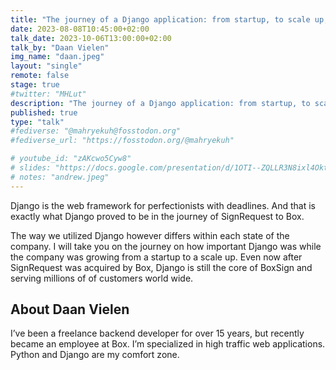 ```yaml
---
title: "The journey of a Django application: from startup, to scale up, to enterprise"
date: 2023-08-08T10:45:00+02:00
talk_date: 2023-10-06T13:00:00+02:00
talk_by: "Daan Vielen"
img_name: "daan.jpeg"
layout: "single"
remote: false
stage: true
#twitter: "MHLut"
description: "The journey of a Django application: from startup, to scale up, to enterprise"
published: true
type: "talk"
#fediverse: "@mahryekuh@fosstodon.org"
#fediverse_url: "https://fosstodon.org/@mahryekuh"

# youtube_id: "zAKcwo5Cyw8"
# slides: "https://docs.google.com/presentation/d/1OTI--ZQLLR3N8ixl4OktEwbXfiau_0BNXicl_3j5uYc/edit?usp=sharing"
# notes: "andrew.jpeg"
---
```


Django is the web framework for perfectionists with deadlines. And that is exactly what Django proved to be in the journey of SignRequest to Box.

The way we utilized Django however differs within each state of the company. I will take you on the journey on how important Django was while the company was growing from a startup to a scale up.
Even now after SignRequest was acquired by Box, Django is still the core of BoxSign and serving millions of of customers world wide.


## About Daan Vielen

I’ve been a freelance backend developer for over 15 years, but recently became an employee at Box. I’m specialized in high traffic web applications. Python and Django are my comfort zone.

